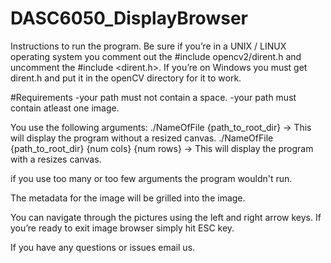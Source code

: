 # DASC6050_DisplayBrowser
Instructions to run the program.
Be sure if you’re in a UNIX / LINUX operating system you comment out the #include opencv2/dirent.h and uncomment the #include <dirent.h>.
If you’re on Windows you must get dirent.h and put it in the openCV directory for it to work.

#Requirements
-your path must not contain a space.
-your path must contain atleast one image.

You use the following arguments:
./NameOfFile {path_to_root_dir} -> This will display the program without a resized canvas.
./NameOfFile {path_to_root_dir} {num cols} {num rows} -> This will display the program with a resizes canvas.

if you use too many or too few arguments the program wouldn't run.

The metadata for the image will be grilled into the image.

You can navigate through the pictures using the left and right arrow keys.  If you’re ready to exit image browser simply hit ESC key. 

If you have any questions or issues email us.


